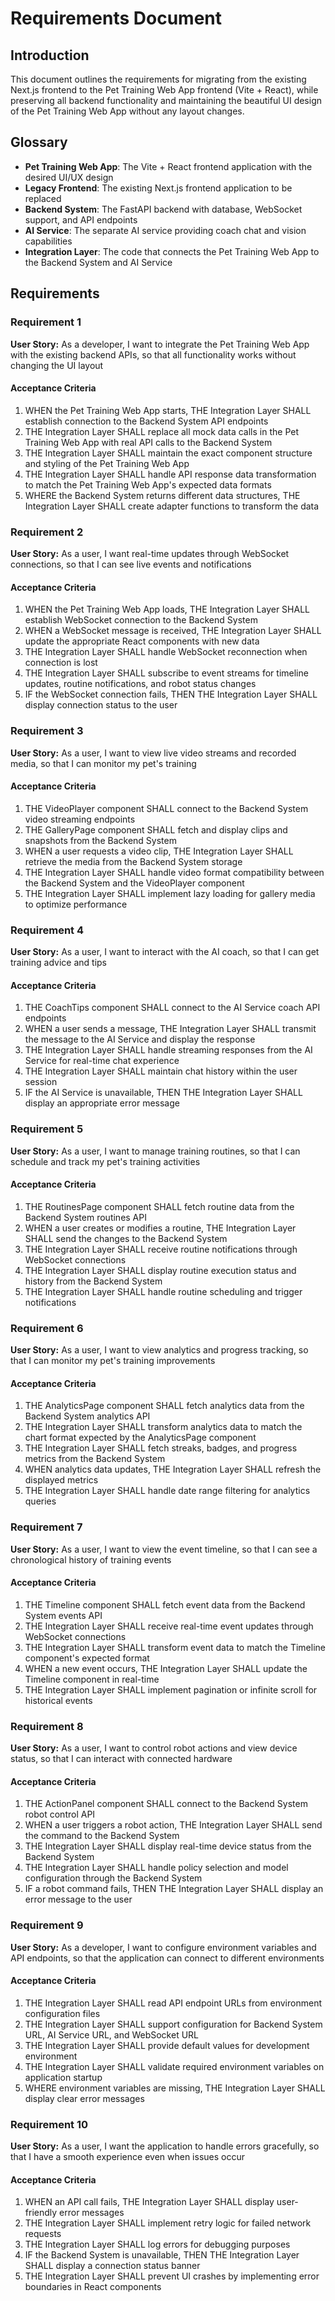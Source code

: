 # Requirements Document

## Introduction

This document outlines the requirements for migrating from the existing Next.js frontend to the Pet Training Web App frontend (Vite + React), while preserving all backend functionality and maintaining the beautiful UI design of the Pet Training Web App without any layout changes.

## Glossary

- **Pet Training Web App**: The Vite + React frontend application with the desired UI/UX design
- **Legacy Frontend**: The existing Next.js frontend application to be replaced
- **Backend System**: The FastAPI backend with database, WebSocket support, and API endpoints
- **AI Service**: The separate AI service providing coach chat and vision capabilities
- **Integration Layer**: The code that connects the Pet Training Web App to the Backend System and AI Service

## Requirements

### Requirement 1

**User Story:** As a developer, I want to integrate the Pet Training Web App with the existing backend APIs, so that all functionality works without changing the UI layout

#### Acceptance Criteria

1. WHEN the Pet Training Web App starts, THE Integration Layer SHALL establish connection to the Backend System API endpoints
2. THE Integration Layer SHALL replace all mock data calls in the Pet Training Web App with real API calls to the Backend System
3. THE Integration Layer SHALL maintain the exact component structure and styling of the Pet Training Web App
4. THE Integration Layer SHALL handle API response data transformation to match the Pet Training Web App's expected data formats
5. WHERE the Backend System returns different data structures, THE Integration Layer SHALL create adapter functions to transform the data

### Requirement 2

**User Story:** As a user, I want real-time updates through WebSocket connections, so that I can see live events and notifications

#### Acceptance Criteria

1. WHEN the Pet Training Web App loads, THE Integration Layer SHALL establish WebSocket connection to the Backend System
2. WHEN a WebSocket message is received, THE Integration Layer SHALL update the appropriate React components with new data
3. THE Integration Layer SHALL handle WebSocket reconnection when connection is lost
4. THE Integration Layer SHALL subscribe to event streams for timeline updates, routine notifications, and robot status changes
5. IF the WebSocket connection fails, THEN THE Integration Layer SHALL display connection status to the user

### Requirement 3

**User Story:** As a user, I want to view live video streams and recorded media, so that I can monitor my pet's training

#### Acceptance Criteria

1. THE VideoPlayer component SHALL connect to the Backend System video streaming endpoints
2. THE GalleryPage component SHALL fetch and display clips and snapshots from the Backend System
3. WHEN a user requests a video clip, THE Integration Layer SHALL retrieve the media from the Backend System storage
4. THE Integration Layer SHALL handle video format compatibility between the Backend System and the VideoPlayer component
5. THE Integration Layer SHALL implement lazy loading for gallery media to optimize performance

### Requirement 4

**User Story:** As a user, I want to interact with the AI coach, so that I can get training advice and tips

#### Acceptance Criteria

1. THE CoachTips component SHALL connect to the AI Service coach API endpoints
2. WHEN a user sends a message, THE Integration Layer SHALL transmit the message to the AI Service and display the response
3. THE Integration Layer SHALL handle streaming responses from the AI Service for real-time chat experience
4. THE Integration Layer SHALL maintain chat history within the user session
5. IF the AI Service is unavailable, THEN THE Integration Layer SHALL display an appropriate error message

### Requirement 5

**User Story:** As a user, I want to manage training routines, so that I can schedule and track my pet's training activities

#### Acceptance Criteria

1. THE RoutinesPage component SHALL fetch routine data from the Backend System routines API
2. WHEN a user creates or modifies a routine, THE Integration Layer SHALL send the changes to the Backend System
3. THE Integration Layer SHALL receive routine notifications through WebSocket connections
4. THE Integration Layer SHALL display routine execution status and history from the Backend System
5. THE Integration Layer SHALL handle routine scheduling and trigger notifications

### Requirement 6

**User Story:** As a user, I want to view analytics and progress tracking, so that I can monitor my pet's training improvements

#### Acceptance Criteria

1. THE AnalyticsPage component SHALL fetch analytics data from the Backend System analytics API
2. THE Integration Layer SHALL transform analytics data to match the chart format expected by the AnalyticsPage component
3. THE Integration Layer SHALL fetch streaks, badges, and progress metrics from the Backend System
4. WHEN analytics data updates, THE Integration Layer SHALL refresh the displayed metrics
5. THE Integration Layer SHALL handle date range filtering for analytics queries

### Requirement 7

**User Story:** As a user, I want to view the event timeline, so that I can see a chronological history of training events

#### Acceptance Criteria

1. THE Timeline component SHALL fetch event data from the Backend System events API
2. THE Integration Layer SHALL receive real-time event updates through WebSocket connections
3. THE Integration Layer SHALL transform event data to match the Timeline component's expected format
4. WHEN a new event occurs, THE Integration Layer SHALL update the Timeline component in real-time
5. THE Integration Layer SHALL implement pagination or infinite scroll for historical events

### Requirement 8

**User Story:** As a user, I want to control robot actions and view device status, so that I can interact with connected hardware

#### Acceptance Criteria

1. THE ActionPanel component SHALL connect to the Backend System robot control API
2. WHEN a user triggers a robot action, THE Integration Layer SHALL send the command to the Backend System
3. THE Integration Layer SHALL display real-time device status from the Backend System
4. THE Integration Layer SHALL handle policy selection and model configuration through the Backend System
5. IF a robot command fails, THEN THE Integration Layer SHALL display an error message to the user

### Requirement 9

**User Story:** As a developer, I want to configure environment variables and API endpoints, so that the application can connect to different environments

#### Acceptance Criteria

1. THE Integration Layer SHALL read API endpoint URLs from environment configuration files
2. THE Integration Layer SHALL support configuration for Backend System URL, AI Service URL, and WebSocket URL
3. THE Integration Layer SHALL provide default values for development environment
4. THE Integration Layer SHALL validate required environment variables on application startup
5. WHERE environment variables are missing, THE Integration Layer SHALL display clear error messages

### Requirement 10

**User Story:** As a user, I want the application to handle errors gracefully, so that I have a smooth experience even when issues occur

#### Acceptance Criteria

1. WHEN an API call fails, THE Integration Layer SHALL display user-friendly error messages
2. THE Integration Layer SHALL implement retry logic for failed network requests
3. THE Integration Layer SHALL log errors for debugging purposes
4. IF the Backend System is unavailable, THEN THE Integration Layer SHALL display a connection status banner
5. THE Integration Layer SHALL prevent UI crashes by implementing error boundaries in React components
